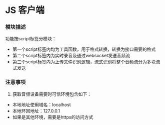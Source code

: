 # JS 客户端
### 模块描述
功能按script标签分模块：

- 第一个script标签内均为工具函数，用于格式转换，转换为接口需要的格式
- 第二个script标签内为实时录音及通过websocket发送音频流
- 第三个script标签内为上传文件识别逻辑，流式识别将整个音频流分为多块流式发送

### 注意事项
1. 获取音频设备需要时可信环境包含如下：
- 本地地址使用域名：localhost
- 本地环回地址：127.0.0.1
- 如果是其他环境，需要是https的访问方式

